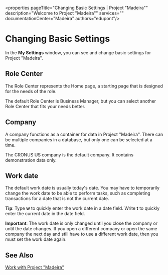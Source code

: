 <properties
	pageTitle="Changing Basic Settings | Project "Madeira""
        description="Welcome to Project "Madeira"" 
        services="" 
        documentationCenter="Madeira"
        authors="edupont"/>

# Changing Basic Settings
In the **My Settings** window, you can see and change basic settings for Project "Madeira".  

## Role Center
The Role Center represents the Home page, a starting page that is designed for the needs of the role.

The default Role Center is Business Manager, but you can select another Role Center that fits your needs better. 

## Company
A company functions as a container for data in Project "Madeira". There can be multiple companies in a database, but only one can be selected at a time.

The CRONUS US company is the default company. It contains demonstration data only.   

## Work date
The default work date is usually today's date. You may have to temporarily change the work date to be able to perform tasks, such as completing transactions for a date that is not the current date. 

**Tip**: Type **w** to quickly enter the work date in a date field. Write **t** to quickly enter the current date in the date field.

**Important**: The work date is only changed until you close the company or until the date changes. If you open a different company or open the same company the next day and still have to use a different work date, then you must set the work date again.
 
## See Also
[Work with Project "Madeira"](ui-work-product.md)